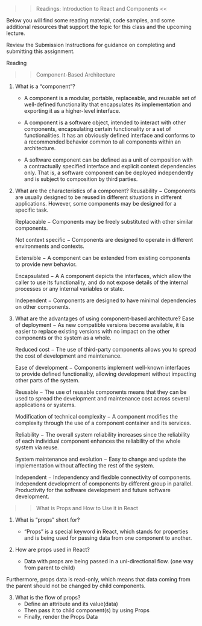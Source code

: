 >> Readings: Introduction to React and Components <<

Below you will find some reading material, code samples, and some additional resources that support the topic for this class and the upcoming lecture.

Review the Submission Instructions for guidance on completing and submitting this assignment.

Reading


 >> Component-Based Architecture

1. What is a “component”?
	- A component is a modular, portable, replaceable, and reusable set of well-defined functionality that encapsulates its implementation and exporting it as a higher-level interface.

	- A component is a software object, intended to interact with other components, encapsulating certain functionality or a set of functionalities. It has an obviously defined interface and conforms to a recommended behavior common to all components within an architecture.

	- A software component can be defined as a unit of composition with a contractually specified interface and explicit context dependencies only. That is, a software component can be deployed independently and is subject to composition by third parties.

2. What are the characteristics of a component?
	Reusability − Components are usually designed to be reused in different situations in different applications. However, some components may be designed for a specific task.

	Replaceable − Components may be freely substituted with other similar components.

	Not context specific − Components are designed to operate in different environments and contexts.

	Extensible − A component can be extended from existing components to provide new behavior.

	Encapsulated − A A component depicts the interfaces, which allow the caller to use its functionality, and do not expose details of the internal processes or any internal variables or state.

	Independent − Components are designed to have minimal dependencies on other components.

3. What are the advantages of using component-based architecture?
	Ease of deployment − As new compatible versions become available, it is easier to replace existing versions with no impact on the other components or the system as a whole.

	Reduced cost − The use of third-party components allows you to spread the cost of development and maintenance.

	Ease of development − Components implement well-known interfaces to provide defined functionality, allowing development without impacting other parts of the system.

	Reusable − The use of reusable components means that they can be used to spread the development and maintenance cost across several applications or systems.

	Modification of technical complexity − A component modifies the complexity through the use of a component container and its services.

	Reliability − The overall system reliability increases since the reliability of each individual component enhances the reliability of the whole system via reuse.

	System maintenance and evolution − Easy to change and update the implementation without affecting the rest of the system.

	Independent − Independency and flexible connectivity of components. Independent development of components by different group in parallel. Productivity for the software development and future software development.



 >> What is Props and How to Use it in React

1. What is “props” short for?
	- “Props” is a special keyword in React, which stands for properties and is being used for passing data from one component to another.

2. How are props used in React?
	- Data with props are being passed in a uni-directional flow. (one way from parent to child)

Furthermore, props data is read-only, which means that data coming from the parent should not be changed by child components.

3. What is the flow of props?
	- Define an attribute and its value(data)
	- Then pass it to child component(s) by using Props
	- Finally, render the Props Data